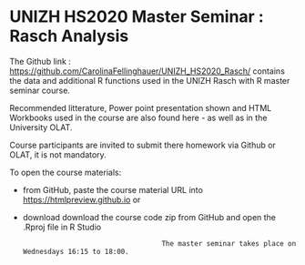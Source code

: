 # UNIZH HS2020 Master Seminar : Rasch Analysis


The Github link : https://github.com/CarolinaFellinghauer/UNIZH_HS2020_Rasch/ contains the data and additional R functions used in the UNIZH Rasch with R master seminar course. 

Recommended litterature, Power point presentation shown and HTML Workbooks used in the course are also found here - as well as in the University OLAT.

Course participants are invited to submit there homework via Github or OLAT, it is not mandatory.

To open the course materials:
- from GitHub, paste the course material URL into https://htmlpreview.github.io or
- download download the course code zip from GitHub and open the .Rproj file in R Studio

                                        The master seminar takes place on Wednesdays 16:15 to 18:00.

